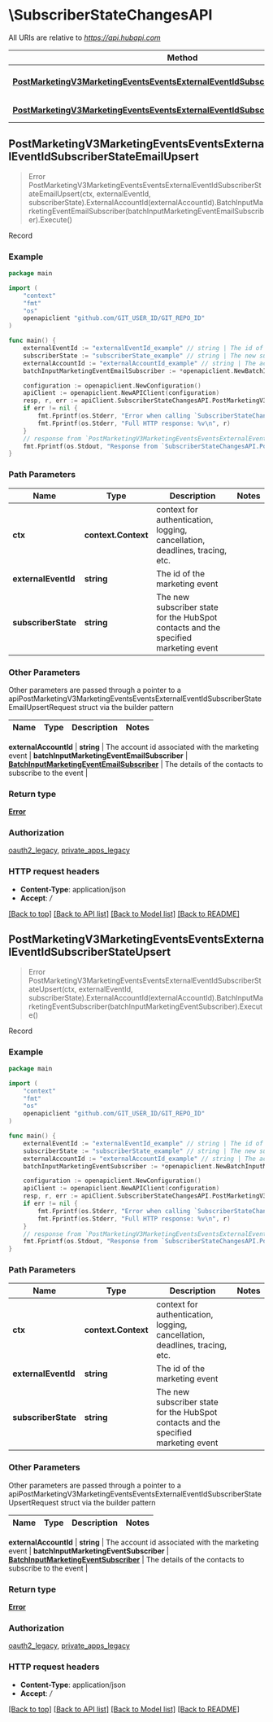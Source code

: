 # \SubscriberStateChangesAPI

All URIs are relative to *https://api.hubapi.com*

Method | HTTP request | Description
------------- | ------------- | -------------
[**PostMarketingV3MarketingEventsEventsExternalEventIdSubscriberStateEmailUpsert**](SubscriberStateChangesAPI.md#PostMarketingV3MarketingEventsEventsExternalEventIdSubscriberStateEmailUpsert) | **Post** /marketing/v3/marketing-events/events/{externalEventId}/{subscriberState}/email-upsert | Record
[**PostMarketingV3MarketingEventsEventsExternalEventIdSubscriberStateUpsert**](SubscriberStateChangesAPI.md#PostMarketingV3MarketingEventsEventsExternalEventIdSubscriberStateUpsert) | **Post** /marketing/v3/marketing-events/events/{externalEventId}/{subscriberState}/upsert | Record



## PostMarketingV3MarketingEventsEventsExternalEventIdSubscriberStateEmailUpsert

> Error PostMarketingV3MarketingEventsEventsExternalEventIdSubscriberStateEmailUpsert(ctx, externalEventId, subscriberState).ExternalAccountId(externalAccountId).BatchInputMarketingEventEmailSubscriber(batchInputMarketingEventEmailSubscriber).Execute()

Record



### Example

```go
package main

import (
	"context"
	"fmt"
	"os"
	openapiclient "github.com/GIT_USER_ID/GIT_REPO_ID"
)

func main() {
	externalEventId := "externalEventId_example" // string | The id of the marketing event
	subscriberState := "subscriberState_example" // string | The new subscriber state for the HubSpot contacts and the specified marketing event
	externalAccountId := "externalAccountId_example" // string | The account id associated with the marketing event
	batchInputMarketingEventEmailSubscriber := *openapiclient.NewBatchInputMarketingEventEmailSubscriber([]openapiclient.MarketingEventEmailSubscriber{*openapiclient.NewMarketingEventEmailSubscriber("Email_example", int64(123))}) // BatchInputMarketingEventEmailSubscriber | The details of the contacts to subscribe to the event

	configuration := openapiclient.NewConfiguration()
	apiClient := openapiclient.NewAPIClient(configuration)
	resp, r, err := apiClient.SubscriberStateChangesAPI.PostMarketingV3MarketingEventsEventsExternalEventIdSubscriberStateEmailUpsert(context.Background(), externalEventId, subscriberState).ExternalAccountId(externalAccountId).BatchInputMarketingEventEmailSubscriber(batchInputMarketingEventEmailSubscriber).Execute()
	if err != nil {
		fmt.Fprintf(os.Stderr, "Error when calling `SubscriberStateChangesAPI.PostMarketingV3MarketingEventsEventsExternalEventIdSubscriberStateEmailUpsert``: %v\n", err)
		fmt.Fprintf(os.Stderr, "Full HTTP response: %v\n", r)
	}
	// response from `PostMarketingV3MarketingEventsEventsExternalEventIdSubscriberStateEmailUpsert`: Error
	fmt.Fprintf(os.Stdout, "Response from `SubscriberStateChangesAPI.PostMarketingV3MarketingEventsEventsExternalEventIdSubscriberStateEmailUpsert`: %v\n", resp)
}
```

### Path Parameters


Name | Type | Description  | Notes
------------- | ------------- | ------------- | -------------
**ctx** | **context.Context** | context for authentication, logging, cancellation, deadlines, tracing, etc.
**externalEventId** | **string** | The id of the marketing event | 
**subscriberState** | **string** | The new subscriber state for the HubSpot contacts and the specified marketing event | 

### Other Parameters

Other parameters are passed through a pointer to a apiPostMarketingV3MarketingEventsEventsExternalEventIdSubscriberStateEmailUpsertRequest struct via the builder pattern


Name | Type | Description  | Notes
------------- | ------------- | ------------- | -------------


 **externalAccountId** | **string** | The account id associated with the marketing event | 
 **batchInputMarketingEventEmailSubscriber** | [**BatchInputMarketingEventEmailSubscriber**](BatchInputMarketingEventEmailSubscriber.md) | The details of the contacts to subscribe to the event | 

### Return type

[**Error**](Error.md)

### Authorization

[oauth2_legacy](../README.md#oauth2_legacy), [private_apps_legacy](../README.md#private_apps_legacy)

### HTTP request headers

- **Content-Type**: application/json
- **Accept**: */*

[[Back to top]](#) [[Back to API list]](../README.md#documentation-for-api-endpoints)
[[Back to Model list]](../README.md#documentation-for-models)
[[Back to README]](../README.md)


## PostMarketingV3MarketingEventsEventsExternalEventIdSubscriberStateUpsert

> Error PostMarketingV3MarketingEventsEventsExternalEventIdSubscriberStateUpsert(ctx, externalEventId, subscriberState).ExternalAccountId(externalAccountId).BatchInputMarketingEventSubscriber(batchInputMarketingEventSubscriber).Execute()

Record



### Example

```go
package main

import (
	"context"
	"fmt"
	"os"
	openapiclient "github.com/GIT_USER_ID/GIT_REPO_ID"
)

func main() {
	externalEventId := "externalEventId_example" // string | The id of the marketing event
	subscriberState := "subscriberState_example" // string | The new subscriber state for the HubSpot contacts and the specified marketing event
	externalAccountId := "externalAccountId_example" // string | The account id associated with the marketing event
	batchInputMarketingEventSubscriber := *openapiclient.NewBatchInputMarketingEventSubscriber([]openapiclient.MarketingEventSubscriber{*openapiclient.NewMarketingEventSubscriber(int64(123))}) // BatchInputMarketingEventSubscriber | The details of the contacts to subscribe to the event

	configuration := openapiclient.NewConfiguration()
	apiClient := openapiclient.NewAPIClient(configuration)
	resp, r, err := apiClient.SubscriberStateChangesAPI.PostMarketingV3MarketingEventsEventsExternalEventIdSubscriberStateUpsert(context.Background(), externalEventId, subscriberState).ExternalAccountId(externalAccountId).BatchInputMarketingEventSubscriber(batchInputMarketingEventSubscriber).Execute()
	if err != nil {
		fmt.Fprintf(os.Stderr, "Error when calling `SubscriberStateChangesAPI.PostMarketingV3MarketingEventsEventsExternalEventIdSubscriberStateUpsert``: %v\n", err)
		fmt.Fprintf(os.Stderr, "Full HTTP response: %v\n", r)
	}
	// response from `PostMarketingV3MarketingEventsEventsExternalEventIdSubscriberStateUpsert`: Error
	fmt.Fprintf(os.Stdout, "Response from `SubscriberStateChangesAPI.PostMarketingV3MarketingEventsEventsExternalEventIdSubscriberStateUpsert`: %v\n", resp)
}
```

### Path Parameters


Name | Type | Description  | Notes
------------- | ------------- | ------------- | -------------
**ctx** | **context.Context** | context for authentication, logging, cancellation, deadlines, tracing, etc.
**externalEventId** | **string** | The id of the marketing event | 
**subscriberState** | **string** | The new subscriber state for the HubSpot contacts and the specified marketing event | 

### Other Parameters

Other parameters are passed through a pointer to a apiPostMarketingV3MarketingEventsEventsExternalEventIdSubscriberStateUpsertRequest struct via the builder pattern


Name | Type | Description  | Notes
------------- | ------------- | ------------- | -------------


 **externalAccountId** | **string** | The account id associated with the marketing event | 
 **batchInputMarketingEventSubscriber** | [**BatchInputMarketingEventSubscriber**](BatchInputMarketingEventSubscriber.md) | The details of the contacts to subscribe to the event | 

### Return type

[**Error**](Error.md)

### Authorization

[oauth2_legacy](../README.md#oauth2_legacy), [private_apps_legacy](../README.md#private_apps_legacy)

### HTTP request headers

- **Content-Type**: application/json
- **Accept**: */*

[[Back to top]](#) [[Back to API list]](../README.md#documentation-for-api-endpoints)
[[Back to Model list]](../README.md#documentation-for-models)
[[Back to README]](../README.md)

